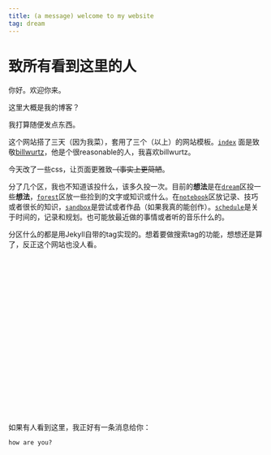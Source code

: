 ```yaml
---
title: (a message) welcome to my website
tag: dream
---
```

# 致所有看到这里的人

你好。欢迎你来。

这里大概是我的博客？

我打算随便发点东西。

这个网站搭了三天（因为我菜），套用了三个（以上）的网站模板。[`index`](/) 面是致敬[billwurtz](https://www.billwurtz.com)，他是个很reasonable的人，我喜欢billwurtz。

今天改了一些css，让页面更雅致~~（事实上更简陋~~。

分了几个区，我也不知道该投什么，该多久投一次。目前的**想法**是在[`dream`](/dream)区投一些**想法**，[`forest`](/forest)区放一些捡到的文字或知识或什么。在[`notebook`](/notebook)区放记录、技巧或者很长的知识，[`sandbox`](/sandbox)是尝试或者作品（如果我真的能创作）。[`schedule`](/schedule)是关于时间的，记录和规划。也可能放最近做的事情或者听的音乐什么的。

分区什么的都是用Jekyll自带的tag实现的。想着要做搜索tag的功能，想想还是算了，反正这个网站也没人看。
<br><br><br><br><br><br><br><br><br><br><br><br><br><br><br><br><br><br><br><br><br>
如果有人看到这里，我正好有一条消息给你：
```
how are you?
```